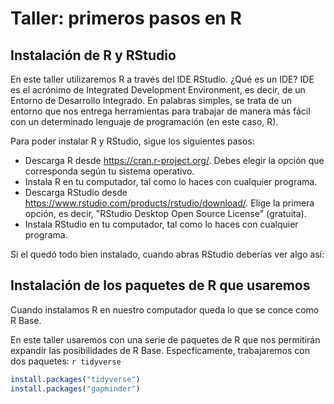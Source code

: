 # Taller: primeros pasos en R

## Instalación de R y RStudio

En este taller utilizaremos R a través del IDE RStudio. ¿Qué es un IDE? IDE es el acrónimo de Integrated Development Environment, es decir, de un Entorno de Desarrollo Integrado. En palabras simples, se trata de un entorno que nos entrega herramientas para trabajar de manera más fácil con un determinado lenguaje de programación (en este caso, R). 

Para poder instalar R y RStudio, sigue los siguientes pasos:

- Descarga R desde https://cran.r-project.org/. Debes elegir la opción que corresponda según tu sistema operativo.
- Instala R en tu computador, tal como lo haces con cualquier programa. 
- Descarga RStudio desde https://www.rstudio.com/products/rstudio/download/. Elige la primera opción, es decir, "RStudio Desktop
Open Source License" (gratuita). 
- Instala RStudio en tu computador, tal como lo haces con cualquier programa. 

Si el quedó todo bien instalado, cuando abras RStudio deberías ver algo así:


## Instalación de los paquetes de R que usaremos

Cuando instalamos R en nuestro computador queda lo que se conce como R Base. 

En este taller usaremos con una serie de paquetes de R que nos permitirán expandir las posibilidades de R Base. Especficamente, trabajaremos con dos paquetes: `r tidyverse`

```r
install.packages("tidyverse")
install.packages("gapminder")
```

